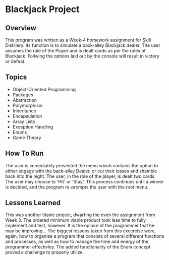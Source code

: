 # Blackjack Project

## Overview
This program was written as a Week-4 homework assignment for Skill Distillery. Its function is to simulate a back-alley Blackjack dealer. The user assumes the role of the Player and is dealt cards as per the rules of Blackjack. Follwing the options laid out by the console will result in victory or defeat. 

## Topics
* Object-Oriented Programming
* Packages
* Abstraction
* Polymorphism
* Inheritance
* Encapsulation
* Array Lists
* Exception Handling
* Enums
* Game Theory

## How To Run
The user is immediately presented the menu which contains the option to either engage with the back-alley Dealer, or cut their losses and shamble back into the night.
The user, in the role of the player, is dealt two cards. 
The user may choose to 'Hit' or 'Stay'.
This process continues until a winner is decided, and the program re-prompts the user with the root menu.

## Lessons Learned
This was another titanic project, dwarfing the even the assignment from Week 3. The ordered minimum viable product took less time to fully implement and test, however. It is the opinon of the programmer that he may be improving... The biggest lessons taken from this excercise were, again, how to organize a program that consists of several different functions and processes, as well as how to manage the time and energy of the programmer effectivley. The added functionality of the Enum concept proved
a challenge to properly utilize.
